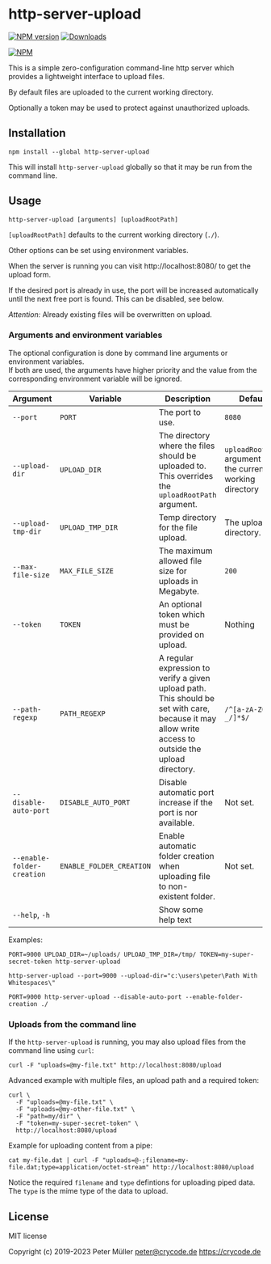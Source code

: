 # http-server-upload

[![NPM version](https://img.shields.io/npm/v/http-server-upload.svg)](https://www.npmjs.com/package/http-server-upload)
[![Downloads](https://img.shields.io/npm/dm/http-server-upload.svg)](https://www.npmjs.com/package/http-server-upload)

[![NPM](https://nodei.co/npm/http-server-upload.png?downloads=true)](https://nodei.co/npm/http-server-upload/)

This is a simple zero-configuration command-line http server which provides a lightweight interface to upload files.

By default files are uploaded to the current working directory.

Optionally a token may be used to protect against unauthorized uploads.


## Installation

```
npm install --global http-server-upload
```

This will install `http-server-upload` globally so that it may be run from the command line.


## Usage

```
http-server-upload [arguments] [uploadRootPath]
```

`[uploadRootPath]` defaults to the current working directory (`./`).

Other options can be set using environment variables.

When the server is running you can visit http://localhost:8080/ to get the upload form.

If the desired port is already in use, the port will be increased automatically
until the next free port is found. This can be disabled, see below.

*Attention:* Already existing files will be overwritten on upload.


### Arguments and environment variables

The optional configuration is done by command line arguments or environment variables.  
If both are used, the arguments have higher priority and the value from the
corresponding environment variable will be ignored.

| Argument | Variable | Description | Default |
|---|---|---|---|
| `--port` | `PORT` | The port to use. | `8080` |
| `--upload-dir` | `UPLOAD_DIR` | The directory where the files should be uploaded to. This overrides the `uploadRootPath` argument. | `uploadRootPath` argument or the current working directory |
| `--upload-tmp-dir` | `UPLOAD_TMP_DIR` | Temp directory for the file upload. | The upload directory. |
| `--max-file-size` | `MAX_FILE_SIZE` | The maximum allowed file size for uploads in Megabyte. | `200` |
| `--token` | `TOKEN` | An optional token which must be provided on upload. | Nothing |
| `--path-regexp` | `PATH_REGEXP` | A regular expression to verify a given upload path. This should be set with care, because it may allow write access to outside the upload directory. | `/^[a-zA-Z0-9-_/]*$/` |
| `--disable-auto-port` | `DISABLE_AUTO_PORT` | Disable automatic port increase if the port is nor available. | Not set. |
| `--enable-folder-creation` | `ENABLE_FOLDER_CREATION` | Enable automatic folder creation when uploading file to non-existent folder. | Not set. |
| `--help`, `-h` | | Show some help text | |

Examples:
```
PORT=9000 UPLOAD_DIR=~/uploads/ UPLOAD_TMP_DIR=/tmp/ TOKEN=my-super-secret-token http-server-upload

http-server-upload --port=9000 --upload-dir="c:\users\peter\Path With Whitespaces\"

PORT=9000 http-server-upload --disable-auto-port --enable-folder-creation ./
```


### Uploads from the command line

If the `http-server-upload` is running, you may also upload files from the command line using `curl`:
```
curl -F "uploads=@my-file.txt" http://localhost:8080/upload
```

Advanced example with multiple files, an upload path and a required token:
```
curl \
  -F "uploads=@my-file.txt" \
  -F "uploads=@my-other-file.txt" \
  -F "path=my/dir" \
  -F "token=my-super-secret-token" \
  http://localhost:8080/upload
```

Example for uploading content from a pipe:
```
cat my-file.dat | curl -F "uploads=@-;filename=my-file.dat;type=application/octet-stream" http://localhost:8080/upload
```
Notice the required `filename` and `type` defintions for uploading piped data.  
The `type` is the mime type of the data to upload.

## License

MIT license

Copyright (c) 2019-2023 Peter Müller <peter@crycode.de> https://crycode.de
